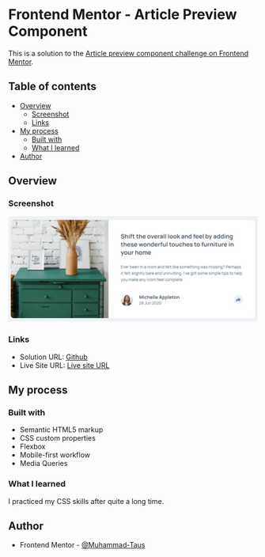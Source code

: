 # Frontend Mentor - Article Preview Component

This is a solution to the [Article preview component challenge on Frontend Mentor](https://www.frontendmentor.io/challenges/article-preview-component-dYBN_pYFT). 
## Table of contents

- [Overview](#overview)
  - [Screenshot](#screenshot)
  - [Links](#links)
- [My process](#my-process)
  - [Built with](#built-with)
  - [What I learned](#what-i-learned)
- [Author](#author)

## Overview

### Screenshot

![](./images/completed/article-preview.jpg)


### Links

- Solution URL: [Github](https://github.com/Muhammad-Taus/Front-End-Mentor-Article-Preview-Component/)
- Live Site URL: [Live site URL](https://mt-fem-article-preview-component.netlify.app/)

## My process

### Built with

- Semantic HTML5 markup
- CSS custom properties
- Flexbox
- Mobile-first workflow
- Media Queries


### What I learned

I practiced my CSS skills after quite a long time.

## Author

- Frontend Mentor - [@Muhammad-Taus](https://www.frontendmentor.io/profile/Muhammad-Taus)
